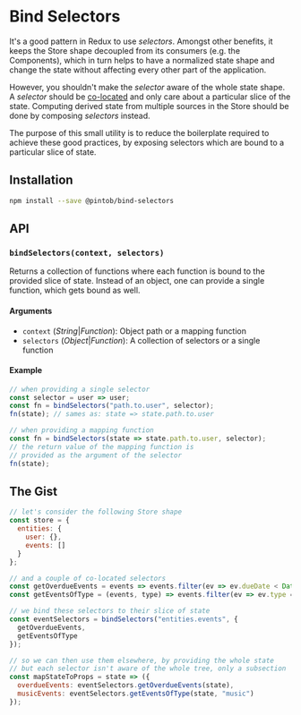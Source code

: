 # Bind Selectors

It's a good pattern in Redux to use _selectors_. Amongst other benefits, it keeps the Store shape decoupled from its consumers (e.g. the Components), which in turn helps to have a normalized state shape and change the state without affecting every other part of the application.

However, you shouldn't make the _selector_ aware of the whole state shape. A _selector_ should be [co-located](https://stackoverflow.com/a/41860269) and only care about a particular slice of the state. Computing derived state from multiple sources in the Store should be done by composing _selectors_ instead.

The purpose of this small utility is to reduce the boilerplate required to achieve these good practices, by exposing selectors which are bound to a particular slice of state.

## Installation

```sh
npm install --save @pintob/bind-selectors
```

## API

### `bindSelectors(context, selectors)`

Returns a collection of functions where each function is bound to the provided slice of state. Instead of an object, one can provide a single function, which gets bound as well.

#### Arguments

- `context` (_String_|_Function_): Object path or a mapping function
- `selectors` (_Object_|_Function_): A collection of selectors or a single function

#### Example

```js
// when providing a single selector
const selector = user => user;
const fn = bindSelectors("path.to.user", selector);
fn(state); // sames as: state => state.path.to.user

// when providing a mapping function
const fn = bindSelectors(state => state.path.to.user, selector);
// the return value of the mapping function is
// provided as the argument of the selector
fn(state);
```

## The Gist

```js
// let's consider the following Store shape
const store = {
  entities: {
    user: {},
    events: []
  }
};

// and a couple of co-located selectors
const getOverdueEvents = events => events.filter(ev => ev.dueDate < Date.now());
const getEventsOfType = (events, type) => events.filter(ev => ev.type === type);

// we bind these selectors to their slice of state
const eventSelectors = bindSelectors("entities.events", {
  getOverdueEvents,
  getEventsOfType
});

// so we can then use them elsewhere, by providing the whole state
// but each selector isn't aware of the whole tree, only a subsection
const mapStateToProps = state => ({
  overdueEvents: eventSelectors.getOverdueEvents(state),
  musicEvents: eventSelectors.getEventsOfType(state, "music")
});
```

